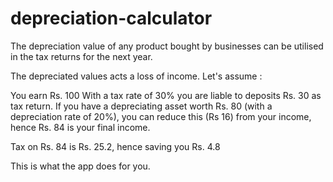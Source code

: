 # depreciation-calculator

The depreciation value of any product bought by businesses can be utilised in the tax returns for the next year. 

The depreciated values acts a loss of income. Let's assume : 

You earn Rs. 100 
With a tax rate of 30% you are liable to deposits Rs. 30 as tax return.
If you have a depreciating asset worth Rs. 80 (with a depreciation rate of 20%), you can reduce this (Rs 16) from your income, hence Rs. 84 is your final income. 

Tax on Rs. 84 is Rs. 25.2, hence saving you Rs. 4.8

This is what the app does for you.



